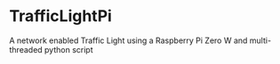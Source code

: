 # TrafficLightPi
A network enabled Traffic Light using a Raspberry Pi Zero W and multi-threaded python script
